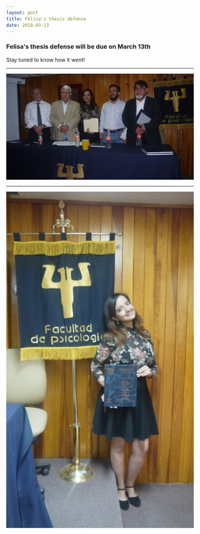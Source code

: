 ```yaml
---
layout: post
title: Felisa's thesis defense
date: 2018-03-13
---
```


### Felisa's thesis defense will be due on March 13th

Stay tuned to know how it went!


____  

![Alt text](/LabPictures/Fel_Ex2.jpg)

____  

![Alt text](/LabPictures/Fel_Ex1.jpg)
